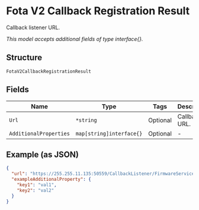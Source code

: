 
# Fota V2 Callback Registration Result

Callback listener URL.

*This model accepts additional fields of type interface{}.*

## Structure

`FotaV2CallbackRegistrationResult`

## Fields

| Name | Type | Tags | Description |
|  --- | --- | --- | --- |
| `Url` | `*string` | Optional | Callback URL. |
| `AdditionalProperties` | `map[string]interface{}` | Optional | - |

## Example (as JSON)

```json
{
  "url": "https://255.255.11.135:50559/CallbackListener/FirmwareServiceMessages.asmx",
  "exampleAdditionalProperty": {
    "key1": "val1",
    "key2": "val2"
  }
}
```

